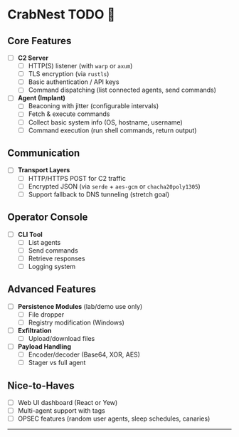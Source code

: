 # CrabNest TODO 🦀

## Core Features
- [ ] **C2 Server**
  - [ ] HTTP(S) listener (with `warp` or `axum`)
  - [ ] TLS encryption (via `rustls`)
  - [ ] Basic authentication / API keys
  - [ ] Command dispatching (list connected agents, send commands)

- [ ] **Agent (Implant)**
  - [ ] Beaconing with jitter (configurable intervals)
  - [ ] Fetch & execute commands
  - [ ] Collect basic system info (OS, hostname, username)
  - [ ] Command execution (run shell commands, return output)

## Communication
- [ ] **Transport Layers**
  - [ ] HTTP/HTTPS POST for C2 traffic
  - [ ] Encrypted JSON (via `serde` + `aes-gcm` or `chacha20poly1305`)
  - [ ] Support fallback to DNS tunneling (stretch goal)

## Operator Console
- [ ] **CLI Tool**
  - [ ] List agents
  - [ ] Send commands
  - [ ] Retrieve responses
  - [ ] Logging system

## Advanced Features
- [ ] **Persistence Modules** (lab/demo use only)
  - [ ] File dropper
  - [ ] Registry modification (Windows)
- [ ] **Exfiltration**
  - [ ] Upload/download files
- [ ] **Payload Handling**
  - [ ] Encoder/decoder (Base64, XOR, AES)
  - [ ] Stager vs full agent

## Nice-to-Haves
- [ ] Web UI dashboard (React or Yew)
- [ ] Multi-agent support with tags
- [ ] OPSEC features (random user agents, sleep schedules, canaries)

---


